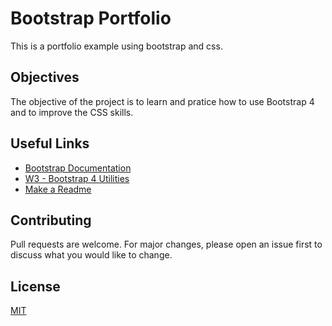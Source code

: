 # Bootstrap Portfolio

   This is a portfolio example using bootstrap and css.  

## Objectives

   The objective of the project is to  learn and pratice  how to use Bootstrap 4 and to improve the CSS skills.

## Useful Links 

   * [Bootstrap Documentation](https://getbootstrap.com/docs/4.3/getting-started/introduction/)
   * [W3 - Bootstrap 4 Utilities](https://www.w3schools.com/bootstrap4/bootstrap_utilities.asp)
   * [Make a Readme](https://www.makeareadme.com/)

## Contributing

   Pull requests are welcome. For major changes, please open an issue first to discuss what you would like to change.


## License
   
   [MIT](https://choosealicense.com/licenses/mit/)